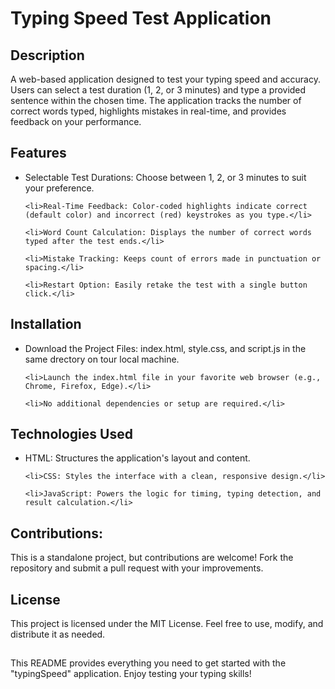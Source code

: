 # Typing Speed Test Application

## Description
A web-based application designed to test your typing speed and accuracy. Users can select a test duration (1, 2, or 3 minutes) and type a provided sentence within the chosen time. The application tracks the number of correct words typed, highlights mistakes in real-time, and provides feedback on your performance.

## Features
<ul>
	<li>Selectable Test Durations: Choose between 1, 2, or 3 minutes to suit your preference.</li>

	<li>Real-Time Feedback: Color-coded highlights indicate correct (default color) and incorrect (red) keystrokes as you type.</li>

	<li>Word Count Calculation: Displays the number of correct words typed after the test ends.</li>

	<li>Mistake Tracking: Keeps count of errors made in punctuation or spacing.</li>

	<li>Restart Option: Easily retake the test with a single button click.</li>
</ul>

## Installation
<ul>
	<li>Download the Project Files: index.html, style.css, and script.js in the same drectory on tour local machine.</li>

	<li>Launch the index.html file in your favorite web browser (e.g., Chrome, Firefox, Edge).</li>

	<li>No additional dependencies or setup are required.</li>
</ul>

## Technologies Used
<ul>
	<li>HTML: Structures the application's layout and content.</li>

	<li>CSS: Styles the interface with a clean, responsive design.</li>

	<li>JavaScript: Powers the logic for timing, typing detection, and result calculation.</li>
</ul>

## Contributions: 
This is a standalone project, but contributions are welcome! Fork the repository and submit a pull request with your improvements.

## License
This project is licensed under the MIT License. Feel free to use, modify, and distribute it as needed.

##
This README provides everything you need to get started with the "typingSpeed" application. Enjoy testing your typing skills!
